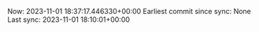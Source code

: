 Now: 2023-11-01 18:37:17.446330+00:00 Earliest commit since sync: None Last sync: 2023-11-01 18:10:01+00:00
